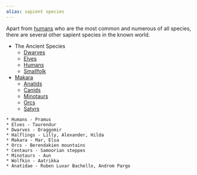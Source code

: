```yaml
---
alias: sapient species
---
```

   
Apart from [humans](../Character%20Options/Sapient%20Species/Humans.md) who are the most common and numerous of all species, there are several other sapient species in the known world.   
   
* The Ancient Species   
	* [Dwarves](../Character%20Options/Sapient%20Species/Dwarves.md)   
	* [Elves](../Character%20Options/Sapient%20Species/Elves.md)   
	* [Humans](../Character%20Options/Sapient%20Species/Humans.md)   
	* [Smallfolk](../Character%20Options/Sapient%20Species/Smallfolk.md)   
* [Makara](../Character%20Options/Sapient%20Species/Makara.md)   
	* [Anatids](../Character%20Options/Sapient%20Species/Anatids.md)   
	* [Canids](../Character%20Options/Sapient%20Species/Canids.md)   
	* [Minotaurs](../Character%20Options/Sapient%20Species/Minotaurs.md)   
	* [Orcs](../Character%20Options/Sapient%20Species/Orcs.md)   
	* [Satyrs](/not_created.md)   
	   
    
   
   
   
   
   
   
   
   
```
* Humans - Pramus
* Elves - Taurendur
* Dwarves - Draggomir
* Halflings - Lilly, Alexander, Hilda
* Makara - Mar, Elsa
* Orcs - Berendakien mountains
* Centaurs - Samoorian steppes
* Minotaurs - Aun
* Wolfkin - Aatrikka
* Anatidae - Ruben Luxar Bachello, Androm Pargo
```
